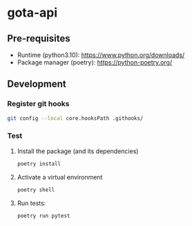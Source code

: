 # gota-api

## Pre-requisites

-   Runtime (python3.10): https://www.python.org/downloads/
-   Package manager (poetry): https://python-poetry.org/

## Development

### Register git hooks

```bash
git config --local core.hooksPath .githooks/
```

### Test

1. Install the package (and its dependencies)
    ```bash
    poetry install
    ```
1. Activate a virtual environment
    ```bash
    poetry shell
    ```
1. Run tests:
    ```bash
    poetry run pytest
    ```

